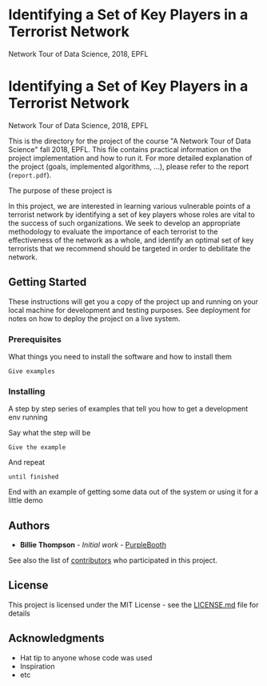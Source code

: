 # Identifying a Set of Key Players in a Terrorist Network
Network Tour of Data Science, 2018, EPFL

# Identifying a Set of Key Players in a Terrorist Network
Network Tour of Data Science, 2018, EPFL

This is the directory for the project of the course "A Network Tour of Data Science" fall 2018, EPFL. This file contains practical information on the project implementation and how to run it. For more detailed explanation of the project (goals, implemented algorithms, ...), please refer to the report (`report.pdf`). 

The purpose of these project is 

In this project, we are interested in learning various vulnerable points of a terrorist network by identifying a set of key players whose roles are vital to the success of such organizations. We seek to develop an appropriate methodology to evaluate the importance of each terrorist to the effectiveness of the network as a whole, and identify an optimal set of key terrorists that we recommend should be targeted in order to debilitate the network.

## Getting Started

These instructions will get you a copy of the project up and running on your local machine for development and testing purposes. See deployment for notes on how to deploy the project on a live system.



### Prerequisites

What things you need to install the software and how to install them

```
Give examples
```

### Installing

A step by step series of examples that tell you how to get a development env running

Say what the step will be

```
Give the example
```

And repeat

```
until finished
```

End with an example of getting some data out of the system or using it for a little demo




## Authors

* **Billie Thompson** - *Initial work* - [PurpleBooth](https://github.com/PurpleBooth)

See also the list of [contributors](https://github.com/your/project/contributors) who participated in this project.

## License

This project is licensed under the MIT License - see the [LICENSE.md](LICENSE.md) file for details

## Acknowledgments

* Hat tip to anyone whose code was used
* Inspiration
* etc


